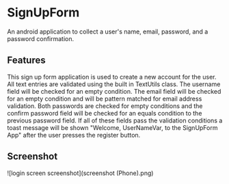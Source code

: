 # SignUpForm
An android application to collect a user's name, email, password, and a password confirmation. 

## Features
This sign up form application is used to create a new account for the user. All text entries are validated using the built in
TextUtils class. The username field will be checked for an empty condition. The email field will be checked for an empty condition
and will be pattern matched for email address validation. Both passwords are checked for empty conditions and the
confirm password field will be checked for an equals condition to the previous password field.
If all of these fields pass the validation conditions a toast message will be shown "Welcome, UserNameVar, to the SignUpForm App"
after the user presses the register button.

## Screenshot

![login screen screenshot](screenshot (Phone).png)
